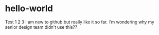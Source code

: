 # hello-world
Test 1 2 3
I am new to github but really like it so far. I'm wondering why my senior design team didn't use this??
